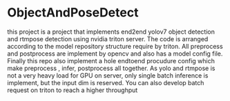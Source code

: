 # ObjectAndPoseDetect
this project is a project that implements end2end yolov7 object detection and rtmpose detection using nvidia triton server.
The code is arranged according to the model repository structure require by triton. All preprocess and postprocess are implement by opencv and also has a model config file.
Finally this repo also implement a hole endtoend procudure config which make preprocess , infer, postprocess all together. As yolo and rtmpose is not a very heavy load for GPU on server, only single batch inference is implement, but the input dim is reserved. You can also develop batch request on triton to reach a higher throughput
